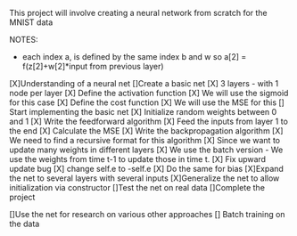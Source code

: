 This project will involve creating a neural network from scratch for the MNIST data

NOTES:
- each index a, is defined by the same index b and w so a[2] = f(z[2]+w[2]*input from previous layer)

[X]Understanding of a neural net
[]Create a basic net
    [X] 3 layers - with 1 node per layer
    [X] Define the activation function
        [X] We will use the sigmoid for this case
    [X] Define the cost function
        [X] We will use the MSE for this
    [] Start implementing the basic net
        [X] Initialize random weights between 0 and 1
        [X] Write the feedforward algorithm
            [X] Feed the inputs from layer 1 to the end
            [X] Calculate the MSE
        [X] Write the backpropagation algorithm
            [X] We need to find a recursive format for this algorithm
            [X] Since we want to update many weights in different layers
            [X] We use the batch version - We use the weights from time t-1 
                to update those in time t. 
            [X] Fix upward update bug
                [X] change self.e to -self.e
            [X] Do the same for bias
        [X]Expand the net to several layers with several inputs
    [X]Generalize the net to allow initialization via constructor
[]Test the net on real data
[]Complete the project

[]Use the net for research on various other approaches
    [] Batch training on the data